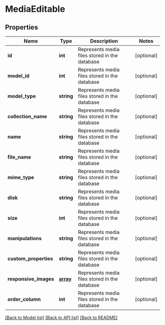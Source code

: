 # MediaEditable

## Properties
Name | Type | Description | Notes
------------ | ------------- | ------------- | -------------
**id** | **int** | Represents media files stored in the database | [optional] 
**model_id** | **int** | Represents media files stored in the database | [optional] 
**model_type** | **string** | Represents media files stored in the database | [optional] 
**collection_name** | **string** | Represents media files stored in the database | [optional] 
**name** | **string** | Represents media files stored in the database | [optional] 
**file_name** | **string** | Represents media files stored in the database | [optional] 
**mime_type** | **string** | Represents media files stored in the database | [optional] 
**disk** | **string** | Represents media files stored in the database | [optional] 
**size** | **int** | Represents media files stored in the database | [optional] 
**manipulations** | **string** | Represents media files stored in the database | [optional] 
**custom_properties** | **string** | Represents media files stored in the database | [optional] 
**responsive_images** | [**array**](array.md) | Represents media files stored in the database | [optional] 
**order_column** | **int** | Represents media files stored in the database | [optional] 

[[Back to Model list]](../README.md#documentation-for-models) [[Back to API list]](../README.md#documentation-for-api-endpoints) [[Back to README]](../README.md)


